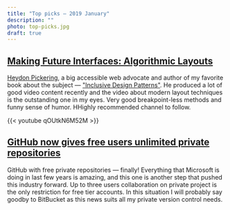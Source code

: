 ```yaml
---
title: "Top picks — 2019 January"
description: ""
photo: top-picks.jpg
draft: true
---
```


## [Making Future Interfaces: Algorithmic Layouts](https://youtu.be/qOUtkN6M52M)

[Heydon Pickering](https://twitter.com/heydonworks), a big accessible web advocate and author of my favorite book about the subject — ["Inclusive Design Patterns"](https://shop.smashingmagazine.com/products/inclusive-design-patterns). He produced a lot of good video content recently and the video about modern layout techniques is the outstanding one in my eyes. Very good breakpoint-less methods and funny sense of humor. HHighly recommended channel to follow.

{{< youtube qOUtkN6M52M >}}

## [GitHub now gives free users unlimited private repositories](https://thenextweb.com/dd/2019/01/05/github-now-gives-free-users-unlimited-private-repositories/)

GitHub with free private repositories — finally! Everything that Microsoft is doing in last few years is amazing, and this one is another step that pushed this industry forward. Up to three users collaboration on private project is the only restriction for free tier accounts. In this situation I will probably say goodby to BitBucket as this news suits all my private version control needs.
